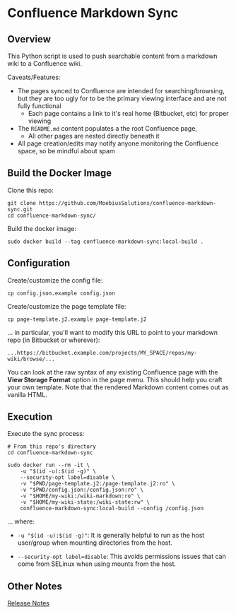 Confluence Markdown Sync
================

Overview
----------------

This Python script is used to push searchable content from a markdown
wiki to a Confluence wiki.

Caveats/Features:

* The pages synced to Confluence are intended for searching/browsing,
  but they are too ugly for to be the primary viewing interface
  and are not fully functional
    * Each page contains a link to it's real home (Bitbucket, etc)
      for proper viewing
* The `README.md` content populates a the root Confluence page,
    * All other pages are nested directly beneath it 
* All page creation/edits may notify anyone monitoring the Confluence space,
  so be mindful about spam


Build the Docker Image
----------------

Clone this repo:

    git clone https://github.com/MoebiusSolutions/confluence-markdown-sync.git
    cd confluence-markdown-sync/

Build the docker image:

    sudo docker build --tag confluence-markdown-sync:local-build .


Configuration
----------------

Create/customize the config file:

    cp config.json.example config.json

Create/customize the page template file:

    cp page-template.j2.example page-template.j2

... in particular, you'll want to modify this URL to point to your markdown repo
(in Bitbucket or wherever):

    ...https://bitbucket.example.com/projects/MY_SPACE/repos/my-wiki/browse/...

You can look at the raw syntax of any existing Confluence page
with the **View Storage Format** option in the page menu.
This should help you craft your own template.
Note that the rendered Markdown content comes out as vanilla HTML.


Execution
----------------

Execute the sync process:

    # From this repo's directory
    cd confluence-markdown-sync

    sudo docker run --rm -it \
        -u "$(id -u):$(id -g)" \
        --security-opt label=disable \
        -v "$PWD/page-template.j2:/page-template.j2:ro" \
        -v "$PWD/config.json:/config.json:ro" \
        -v "$HOME/my-wiki:/wiki-markdown:ro" \
        -v "$HOME/my-wiki-state:/wiki-state:rw" \
        confluence-markdown-sync:local-build --config /config.json

... where:

* `-u "$(id -u):$(id -g)"`:
  It is generally helpful to run as the host user/group when mounting
  directories from the host.

* `--security-opt label=disable`:
  This avoids permissions issues that can come from SELinux when using
  mounts from the host.

Other Notes
----------------

[Release Notes](Release-Notes.md)

